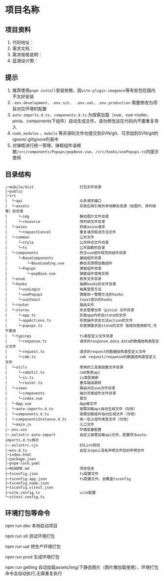 <!--
 * @Author: dushuai
 * @Date: 2023-03-17 09:30:38
 * @LastEditors: dushuai
 * @LastEditTime: 2023-04-10 14:53:14
 * @description: 框架说明
-->
# 项目名称

## 项目资料

1. 代码地址：
2. 需求文档：
3. 需求规格说明：
4. 蓝湖设计图：

## 提示

1. 推荐使用`pnpm install`安装依赖，因`vite-plugin-imagemin`等有些包在国内不太好安装
2. `.env.development`、`.env.sit`、` .env.uat`、`.env.production` 需要修改为项目对应环境的配置
3. `auto-imports.d.ts`、`components.d.ts` 为按需加载（vue、vue-router、pinia、components下组件）自动生成文件，请勿修改且在代码内不要重复导入
4. `node_modules` 、`mobile` 等非源码文件勿提交到SVN/git，可添加到SVN/git的ignore/.gitignore列表中
5. 对弹框进行统一管理，弹框组件请根据`/src/components/Popups/popBase.vue`、`/src/hooks/usePopups.ts`内提示使用

## 目录结构

```
┌─mobile/dist                     打包文件目录
|─public
|─src
│  └─api          	              业务请求接口
│  └─assets            	          存放应用引用的本地静态资源（如图片、序列帧等）的目录
│     └─img            	          静态图片文件目录
│     └─resource                  序列帧文件目录
│  └─axios            	          封装axios请求
|     └─requestCancel             重复请求取消方法文件
│  └─common            	          公共文件
│     └─style            	      公共样式文件目录
|     └─ts                        公共函数的目录
│  └─components                   符合vue组件规范的组件目录
│     └─BaseComponents            基础组件目录
│         └─BaseLoading.vue       静态资源预加载组件
│     └─Popups                    弹窗组件目录
│         └─popBase.vue           弹窗组件使用实例
│  └─enum                         枚举文件目录
│  └─hooks                        抽离hooks的文件目录
│     └─useLogin                  抽离登录方法
│     └─usePopups                 弹窗统一管理方法的hooks
│     └─useToast                  toast提示的hooks
│  └─router                       路由文件
│  └─stores                       状态管理仓库（pinia）文件目录
|     └─app.ts                    存放app内状态state的文件
|     └─appActions.ts             存放操作状态方法action的文件
|     └─popups.ts                 存放弹窗状态state的文件 按规则使用即可,可不更改
│  └─typings                      ts类型定义文件目录
|     └─response.ts               请求的response.data.data的数据结构类型定义文件
|     └─request.ts                请求的request的数据结构类型定义文件
|     └─cmb.ts                    cmb request/response的数据结构类型定义文件
│  └─utils                        常用的工具类函数文件目录
|     └─cmbUtil.ts                cmb常用api
|     └─is.ts                     is类型推断
|     └─router.ts                 重写路由跳转
│  └─views                        路由对应vue文件目录
|     └─components                抽分页面组件文件目录
|     └─index.vue                 首页
│  └─App.vue                      App根文件
│  └─auto-imports.d.ts            按需加载api自动生成文件（勿改）
│  └─components.d.ts              按需加载组件自动生成文件（勿改）
│  └─componentsInstance.d.ts      统一定义组件类型文件（勿改）
│  └─main.js                      入口文件
|─.env.xxx              	      环境变量配置
|─.eslintrc-auto-import           自定义按需加载api文件，配置项与auto-imports.d.ts相对
|─.eslintrc.cjs                   ESLint规则
│─env.d.ts                        自定义npm上没有声明文件包的声明文件
│─index.html
│─package.json
│─pnpm-lock.yaml
├─README.md                       项目信息
├─tsconfig.json                   ts配置文件
├─tsconfig.app.json               ts配置文件，会覆盖tsconfig
├─tsconfig.node.json
├─tsconfig.vitest.json
├─vite.config.ts                  vite配置
└─vitest.config.ts
```

## 环境打包等命令

npm run dev    本地启动项目

npm run sit    测试环境打包

npm run uat    预生产环境打包

npm run prod   生成环境打包

npm run getImg 自动加载assets/img/下静态图片（图片懒加载使用），环境打包命令会自动执行,无需重复执行
